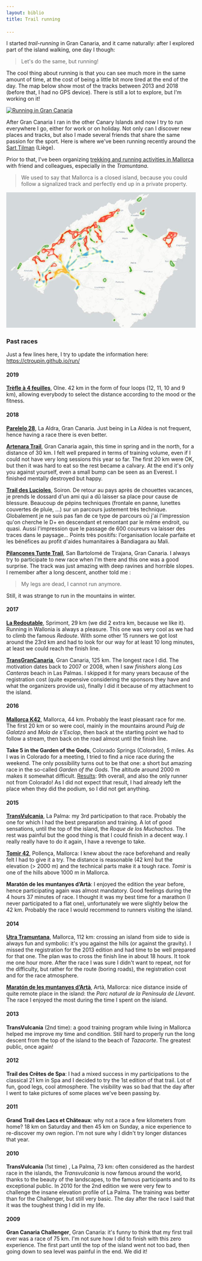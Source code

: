 ```yaml
---
layout: biblio
title: Trail running

---
```


I started *trail-running* in Gran Canaria, and it came naturally: after I explored part of the island walking, one day I though:
>Let's do the same, but running!

The cool thing about running is that you can see much more in the same amount of time, at the cost of being a little bit more tired at the end of the day. The map below show most of the tracks between 2013 and 2018 (before that, I had no GPS device). There is still a lot to explore, but I'm working on it!

<a href="{{ site.url }}/maps/maps/Running-GranCanaria.html"> <img src="{{ site.url }}/figures/maps/GC_activity.jpg" class="img-responsive" alt="Running in Gran Canaria"> </a>

After Gran Canaria I ran in the other Canary Islands and now I try to run everywhere I go, either for work or on holiday. Not only can I discover new places and tracks, but also I made several friends that share the same passion for the sport. Here is where we've been running recently around the [Sart Tilman](/maps/maps/Running-SartTilman.html) (Liège).

Prior to that, I've been organizing [trekking and running activities in Mallorca](/maps/maps/MallorcaActivities.html) with friend and colleagues, especially in the *Tramuntana*.

> We used to say that Mallorca is a closed island, because you could follow a signalized track and perfectly end up in a private property.

<img src="/figures/maps/MallorcaActivities.jpg" class="img-responsive" alt="Mallorca running and trekking">

### Past races

Just a few lines here, I try to update the information here: https://ctroupin.github.io/run/

#### 2019

**[Trèfle à 4 feuilles](https://www.courirpourleplaisir.be/nos-joggings/le-trefle-a-4-feuilles/)**, Olne. 42 km in the form of four loops (12, 11, 10 and 9 km), allowing everybody to select the distance according to the mood or the fitness.

#### 2018

**[Parelelo 28](https://ctroupin.wordpress.com/2018/12/04/trail-entre-montanas-paralelo-28/)**, La Aldra, Gran Canaria. Just being in La Aldea is not frequent, hence having a race there is even better.

**[Artenara Trail](https://ctroupin.wordpress.com/2018/06/17/artenara-trail-2018/)**, Gran Canaria again, this time in spring and in the north, for a distance of 30 km. I felt well prepared in terms of training volume, even if I could not have very long sessions this year so far. The first 20 km were OK, but then it was hard to eat so the rest became a calvary. At the end it's only you against yourself, even a small bump can be seen as an Everest. I finished mentally destroyed but happy.

**[Trail des Lucioles](http://leslucioles.weebly.com/)**, Soiron. De retour au pays après de chouettes vacances, je prends le dossard d'un ami qui a dû laisser sa place pour cause de blessure. Beaucoup de pépins techniques (frontale en panne, lunettes couvertes de pluie, ...) sur un parcours justement très technique. Globalement je ne suis pas fan de ce type de parcours où j'ai l'impression qu'on cherche le D+ en descendant et remontant par le même endroit, ou quasi. Aussi l'impression que le passage de 600 coureurs va laisser des traces dans le paysage... Points très positifs: l'organisation locale parfaite et les bénéfices au profit d'aides humanitaires à Bandiagara au Mali.

**[Pilancones Tunte Trail](http://pilanconestuntetrail.es/)**, San Bartolomé de Tirajana, Gran Canaria. I always try to participate to new race when I'm there and this one was a good surprise. The track was just amazing with deep ravines and horrible slopes. I remember after a long descent, another told me :

> My legs are dead, I cannot run anymore.

Still, it was strange to run in the mountains in winter.

#### 2017

**[La Redoutable](https://sites.google.com/site/rtsprimont4140/la-redoutable)**, Sprimont, 29 km (we did 2 extra km, because we like it). Running in Wallonia is always a pleasure. This one was very cool as we had to climb the famous *Redoute*. With some other 15 runners we got lost around the 23rd km and had to look for our way for at least 10 long minutes, at least we could reach the finish line.

**[TransGranCanaria](https://ctroupin.wordpress.com/2017/02/27/crossing-gran-canaria/)**, Gran Canaria, 125 km. The longest race I did. The motivation dates back to 2007 or 2008, when I saw *finishers* along *Las Canteras* beach in Las Palmas.
I skipped it for many years because of the registration cost (quite expensive considering the sponsors they have and what the organizers provide us), finally I did it because of my attachment to the island.

#### 2016

**[Mallorca K42](https://www.wikiloc.com/wikiloc/view.do?id=12641760)**, Mallorca, 44 km. Probably the least pleasant race for me. The first 20 km or so were cool, mainly in the mountains around *Puig de Galatzó* and *Mola de s'Esclop*, then back at the starting point we had to follow a stream, then back on the road almost until the finish line.

**Take 5 in the Garden of the Gods**, Colorado Springs (Colorado), 5 miles. As I was in Colorado for a meeting, I tried to find a nice race during the weekend. The only possibility turns out to be that one: a short but amazing race in the so-called *Garden of the Gods*. The altitude around 2000 m makes it somewhat difficult. [Results](http://www.ccrtiming.com/events-results/2016-results/take-5.htm): 9th overall, and also the only runner not from Colorado! As I did not expect that result, I had already left the place when they did the podium, so I did not get anything.

#### 2015

**[TransVulcania](https://ctroupin.wordpress.com/2015/05/13/de-fuencaliente-a-los-llanos-de-aridane-transvulcania-2015/)**, La Palma: my 3rd participation to that race. Probably the one for which I had the best preparation and training. A lot of good sensations, until the top of the island, the *Roque de los Muchachos*. The rest was painful but the good thing is that I could finish in a decent way. I really really have to do it again, I have a revenge to take.

**[Tomir 42](https://ctroupin.wordpress.com/2015/03/29/running-in-pollenca-the-tomir42-race/)**, Pollença, Mallorca: I knew about the race beforehand and really felt I had to give it a try. The distance is reasonable (42 km) but the elevation (> 2000 m) and the technical parts make it a tough race. *Tomir* is one of the hills above 1000 m in Mallorca.

**Maratón de les muntanyes d’Artà**: I enjoyed the edition the year before, hence participating again was almost mandatory. Good feelings during the 4 hours 37 minutes of race. I thought it was my best time for a marathon (I never participated to a flat one), unfortunately we were slightly below the 42 km. Probably the race I would recommend to runners visiting the island.

#### 2014

**[Utra Tramuntana](https://ctroupin.wordpress.com/2014/04/21/crossed-mallorca/)**, Mallorca, 112 km: crossing an island from side to side is always fun and symbolic: it's you against the hills (or against the gravity). I missed the registration for the 2013 edition and had time to be well prepared for that one. The plan was to cross the finish line in about 18 hours. It took me one hour more. After the race I was sure I didn't want to repeat, not for the difficulty, but rather for the route (boring roads), the registration cost and for the race atmosphere.

**[Maratón de les muntanyes d’Artà](https://ctroupin.wordpress.com/2014/11/05/maraton-de-muntanyes-darta/)**, Artà, Mallorca: nice distance inside of quite remote place in the island: the *Parc natural de la Península de Llevant*. The race I enjoyed the most during the time I spent on the island.

#### 2013

**TransVulcania** (2nd time): a good training program while living in Mallorca helped me improve my time and condition. Still hard to properly run the long descent from the top of the island to the beach of *Tazacorte*. The greatest public, once again!

#### 2012

**Trail des Crêtes de Spa**: I had a mixed success in my participations to the classical 21 km in Spa and I decided to try the 1st edition of that trail. Lot of fun, good legs, cool atmosphere. The visibility was so bad that the day after I went to take pictures of some places we've been passing by.

#### 2011

**Grand Trail des Lacs et Châteaux**: why not a race a few kilometers from home? 18 km on Saturday and then 45 km on Sunday, a nice experience to re-discover my own region. I'm not sure why I didn't try longer distances that year.

#### 2010

**TransVulcania** (1st time) , La Palma, 73 km: often considered as the hardest race in the islands, the *Transvulcania* is now famous around the world, thanks to the beauty of the landscapes, to the famous participants and to its exceptional public. In 2010 for the 2nd edition we were very few to challenge the insane elevation profile of La Palma. The training was better than for the Challenger, but still very basic. The day after the race I said that it was the toughest thing I did in my life.

#### 2009

**Gran Canaria Challenger**, Gran Canaria: it's funny to think that my first trail ever was a race of 75 km. I'm not sure how I did to finish with this zero experience. The first part until the top of the island went not too bad, then going down to sea level was painful in the end. We did it!
